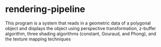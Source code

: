 # rendering-pipeline
 This program is a system that reads in a geometric data of a polygonal object and displays the object using perspective transformation, z-buffer algorithm, three shading algorithms  (constant, Gouraud, and Phong), and the texture mapping techniques 
